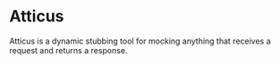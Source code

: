 # Atticus
Atticus is a dynamic stubbing tool for mocking anything that receives a request and returns a response.
